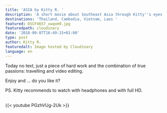 ```yaml
---
title: 'ASIA by Kitty R. '
description: 'A short movie about Southeast Asia through Kitty''s eyes. '
destinations: 'Thailand, Cambodia, Vietnam, Laos '
featured: DSCF4657_vwqom9.jpg
featuredpath: cloudinary
date: '2018-09-07T16:49:15+01:00'
type: post
author: Kitty R.
featuredalt: Image hosted by Cloudinary
language: en
---
```

Today no text, just a piece of hard work and the combination of true passions: travelling and video editing. 

Enjoy and ... do you like it? 

PS. Kitty recommends to watch with headphones and with full HD.

<br>{{< youtube PGzhVUg-2Uk >}}</br>

